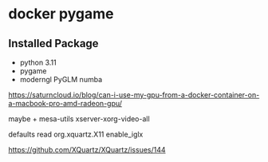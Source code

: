 # docker pygame


## Installed Package

- python 3.11
- pygame
- moderngl PyGLM numba



https://saturncloud.io/blog/can-i-use-my-gpu-from-a-docker-container-on-a-macbook-pro-amd-radeon-gpu/

maybe + mesa-utils xserver-xorg-video-all


defaults read org.xquartz.X11  enable_iglx




https://github.com/XQuartz/XQuartz/issues/144


